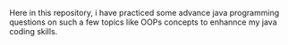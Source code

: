 Here in this repository, i have practiced some advance java programming questions on such a few topics like OOPs concepts to enhannce my java coding skills. 
